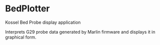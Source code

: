 BedPlotter
==========

Kossel Bed Probe display application

Interprets G29 probe data generated by Marlin firmware and displays it in graphical form.
